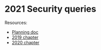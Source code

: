 # 2021 Security queries

<!--
  This directory contains all of the 2021 Security chapter queries.

  Each query should have a corresponding `metric_name.sql` file.
  Note that readers are linked to this directory, so try to make the SQL file names descriptive for easy browsing.

  Analysts: if helpful, you can use this README to give additional info about the queries.
-->

Resources:

- [Planning doc](https://docs.google.com/document/d/13KRPMOanH9hkV8jw1F7LC7t8omWdDLXOEbz2H4anWTI/edit)
- [2019 chapter](https://almanac.httparchive.org/en/2019/security)
- [2020 chapter](https://almanac.httparchive.org/en/2020/security)
